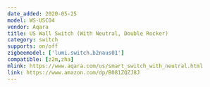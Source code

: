 ```yaml
---
date_added: 2020-05-25
model: WS-USC04
vendor: Aqara
title: US Wall Switch (With Neutral, Double Rocker)
category: switch
supports: on/off
zigbeemodel: ['lumi.switch.b2naus01']
compatible: [z2m,zha]
mlink: https://www.aqara.com/us/smart_switch_with_neutral.html
link: https://www.amazon.com/dp/B081ZQZJ8J
---
```


